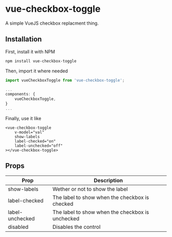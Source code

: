 # vue-checkbox-toggle

A simple VueJS checkbox replacment thing.

## Installation

First, install it with NPM

```bash
npm install vue-checkbox-toggle
```

Then, import it where needed

```javascript
import vueCheckboxToggle from 'vue-checkbox-toggle';

...
components: {
    vueCheckboxToggle,
}
...
```

Finally, use it like

```vue
<vue-checkbox-toggle
    v-model="val"
    show-labels
    label-checked="on"
    label-unchecked="off"
></vue-checkbox-toggle>
```

## Props

| Prop | Description |
|------|-------------|
|show-labels|Wether or not to show the label|
|label-checked|The label to show when the checkbox is checked|
|label-unchecked|The label to show when the checkbox is unchecked|
|disabled|Disables the control|


